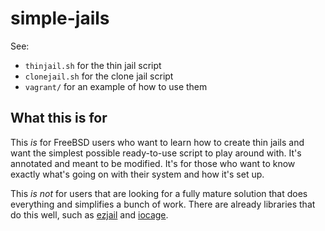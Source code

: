 # simple-jails

See:

- `thinjail.sh` for the thin jail script
- `clonejail.sh` for the clone jail script
- `vagrant/` for an example of how to use them


## What this is for

This *is* for FreeBSD users who want to learn how to create thin jails and want the simplest
possible ready-to-use script to play around with. It's annotated and meant to be modified. It's for
those who want to know exactly what's going on with their system and how it's set up.

This *is not* for users that are looking for a fully mature solution that does everything and
simplifies a bunch of work. There are already libraries that do this well, such as [ezjail][1] and
[iocage][2].

[1]: http://erdgeist.org/arts/software/ezjail/
[2]: https://iocage.readthedocs.io/en/latest/
